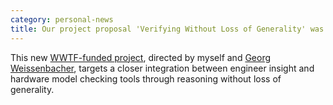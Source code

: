 ```yaml
---
category: personal-news
title: Our project proposal 'Verifying Without Loss of Generality' was accepted.
---
```


<p>
This new <a href="/wlog">WWTF-funded project</a>, directed by myself and <a href="https://www.georg.weissenbacher.science">Georg Weissenbacher</a>, targets a closer integration between engineer insight and hardware model checking tools through reasoning without loss of generality.
</p>